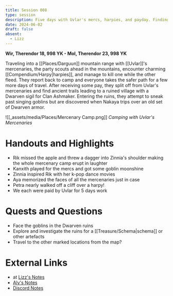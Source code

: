 ```yaml
---
title: Session 008
type: session
description: Five days with Uvlar's mercs, harpies, and payday. Finding Dwarven ruins.
date: 2024-06-02
draft: false
absent:
  - Lizz
---
```

**Wir, Therendor 18, 998 YK - Mol, Therendor 23, 998 YK**

Traveling into a [[Places/Darguun]] mountain range with [[Uvlar]]'s mercenaries, the party scouts ahead in the mountains, encounter charming [[Compendium/Harpy|harpies]], and manage to kill one while the other fleed. They report back to camp and everyone takes the safer path for a few more days of travel. After receiving some pay, they split off from Uvlar's mercenaries and find ancient trails leading to a ruined village with a Dwarven sigil for Clan Ashmaker. Entering the ruins, they attempt to sneak past singing goblins but are discovered when Nakaya trips over an old set of Dwarven armor.

![[_assets/media/Places/Mercenary Camp.png]]
*Camping with Uvlar's Mercenaries*
# Handouts and Highlights
- Rik missed the apple and threw a dagger into Zinnia's shoulder making the whole mercenary camp erupt in laughter  
- Kanxith played for the mercs and got some goblin moonshine  
- Zinnia inspired Rik with her k-pop dance movies  
- Aya memorized the faces of all the mercenaries just in case  
- Petra nearly walked off a cliff over a harpy!  
- We each were paid by Uvlar for 5 days work
# Quests and Questions
- Face the goblins in the Dwarven ruins  
- Explore and investigate the ruins for a [[Treasure/Schema|schema]] or other artefacts  
- Travel to the other marked locations from the map?
# External Links
- at [Lizz's Notes](https://docs.google.com/document/d/1J33aBWlHE9Q3B2MMNnUZiaMUoW-X7qpKUtETTQmvalc/edit)
- [Aly's Notes](https://docs.google.com/document/d/1fSQjHnHHLE2g8VXjjjo7_mex3K2nn8vOA5Q_iREG5QU/edit)
- [Discord Notes](https://discord.com/channels/283480767844057088/1208993465531105380/1246949630801874964)